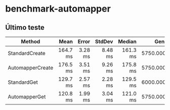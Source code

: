 # benchmark-automapper

## Último teste

| Method           |     Mean |   Error |  StdDev |   Median |     Gen 0 |     Gen 1 |    Gen 2 | Allocated |
| ---------------- | -------: | ------: | ------: | -------: | --------: | --------: | -------: | --------: |
| StandardCreate   | 164.7 ms | 3.28 ms | 8.48 ms | 161.3 ms | 5750.0000 | 3000.0000 | 250.0000 |    108 MB |
| AutomapperCreate | 176.5 ms | 3.51 ms | 9.26 ms | 175.8 ms | 5750.0000 | 3000.0000 | 250.0000 |    108 MB |
| StandardGet      | 129.7 ms | 2.57 ms | 2.28 ms | 129.5 ms | 6000.0000 | 3200.0000 | 400.0000 |    108 MB |
| AutomapperGet    | 120.8 ms | 1.99 ms | 3.04 ms | 121.0 ms | 5750.0000 | 3000.0000 | 250.0000 |    108 MB |
